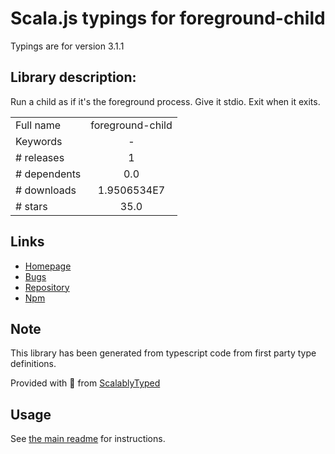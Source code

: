 
# Scala.js typings for foreground-child

Typings are for version 3.1.1

## Library description:
Run a child as if it's the foreground process.  Give it stdio.  Exit when it exits.

|                    |                 |
| ------------------ | :-------------: |
| Full name          | foreground-child |
| Keywords           | - |
| # releases         | 1 |
| # dependents       | 0.0 |
| # downloads        | 1.9506534E7 |
| # stars            | 35.0 |

## Links
- [Homepage](https://github.com/tapjs/foreground-child#readme)
- [Bugs](https://github.com/tapjs/foreground-child/issues)
- [Repository](https://github.com/tapjs/foreground-child)
- [Npm](https://www.npmjs.com/package/foreground-child)
    


## Note
This library has been generated from typescript code from first party type definitions.

Provided with :purple_heart: from [ScalablyTyped](https://github.com/oyvindberg/ScalablyTyped)

## Usage
See [the main readme](../../readme.md) for instructions.


